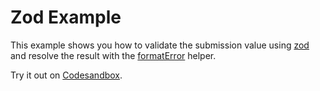 # Zod Example

This example shows you how to validate the submission value using [zod](https://github.com/colinhacks/zod) and resolve the result with the [formatError](/packages/conform-zod/README.md#formatError) helper.

<!-- sandbox src="/examples/zod" -->

Try it out on [Codesandbox](https://codesandbox.io/s/github/edmundhung/conform/tree/main/examples/zod).

<!-- /sandbox -->
